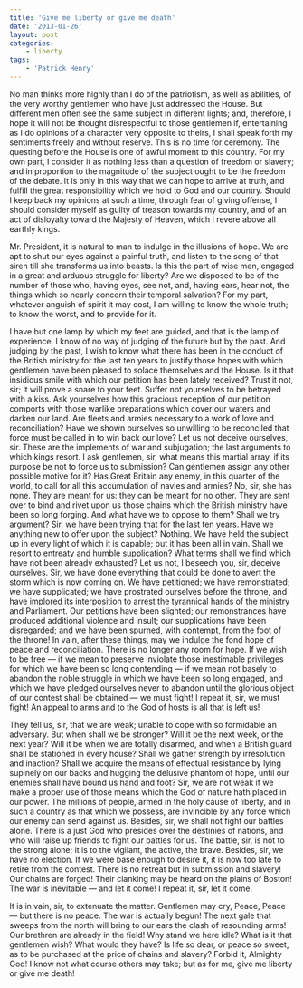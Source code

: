 ```yaml
---
title: 'Give me liberty or give me death'
date: '2013-01-26'
layout: post
categories:
    - liberty
tags:
    - 'Patrick Henry'
---
```


No man thinks more highly than I do of the patriotism, as well as abilities, of the very worthy gentlemen who have just addressed the House. But different men often see the same subject in different lights; and, therefore, I hope it will not be thought disrespectful to those gentlemen if, entertaining as I do opinions of a character very opposite to theirs, I shall speak forth my sentiments freely and without reserve. This is no time for ceremony. The questing before the House is one of awful moment to this country. For my own part, I consider it as nothing less than a question of freedom or slavery; and in proportion to the magnitude of the subject ought to be the freedom of the debate. It is only in this way that we can hope to arrive at truth, and fulfill the great responsibility which we hold to God and our country. Should I keep back my opinions at such a time, through fear of giving offense, I should consider myself as guilty of treason towards my country, and of an act of disloyalty toward the Majesty of Heaven, which I revere above all earthly kings.

Mr. President, it is natural to man to indulge in the illusions of hope. We are apt to shut our eyes against a painful truth, and listen to the song of that siren till she transforms us into beasts. Is this the part of wise men, engaged in a great and arduous struggle for liberty? Are we disposed to be of the number of those who, having eyes, see not, and, having ears, hear not, the things which so nearly concern their temporal salvation? For my part, whatever anguish of spirit it may cost, I am willing to know the whole truth; to know the worst, and to provide for it.

I have but one lamp by which my feet are guided, and that is the lamp of experience. I know of no way of judging of the future but by the past. And judging by the past, I wish to know what there has been in the conduct of the British ministry for the last ten years to justify those hopes with which gentlemen have been pleased to solace themselves and the House. Is it that insidious smile with which our petition has been lately received? Trust it not, sir; it will prove a snare to your feet. Suffer not yourselves to be betrayed with a kiss. Ask yourselves how this gracious reception of our petition comports with those warlike preparations which cover our waters and darken our land. Are fleets and armies necessary to a work of love and reconciliation? Have we shown ourselves so unwilling to be reconciled that force must be called in to win back our love? Let us not deceive ourselves, sir. These are the implements of war and subjugation; the last arguments to which kings resort. I ask gentlemen, sir, what means this martial array, if its purpose be not to force us to submission? Can gentlemen assign any other possible motive for it? Has Great Britain any enemy, in this quarter of the world, to call for all this accumulation of navies and armies? No, sir, she has none. They are meant for us: they can be meant for no other. They are sent over to bind and rivet upon us those chains which the British ministry have been so long forging. And what have we to oppose to them? Shall we try argument? Sir, we have been trying that for the last ten years. Have we anything new to offer upon the subject? Nothing. We have held the subject up in every light of which it is capable; but it has been all in vain. Shall we resort to entreaty and humble supplication? What terms shall we find which have not been already exhausted? Let us not, I beseech you, sir, deceive ourselves. Sir, we have done everything that could be done to avert the storm which is now coming on. We have petitioned; we have remonstrated; we have supplicated; we have prostrated ourselves before the throne, and have implored its interposition to arrest the tyrannical hands of the ministry and Parliament. Our petitions have been slighted; our remonstrances have produced additional violence and insult; our supplications have been disregarded; and we have been spurned, with contempt, from the foot of the throne! In vain, after these things, may we indulge the fond hope of peace and reconciliation. There is no longer any room for hope. If we wish to be free — if we mean to preserve inviolate those inestimable privileges for which we have been so long contending — if we mean not basely to abandon the noble struggle in which we have been so long engaged, and which we have pledged ourselves never to abandon until the glorious object of our contest shall be obtained — we must fight! I repeat it, sir, we must fight! An appeal to arms and to the God of hosts is all that is left us!

They tell us, sir, that we are weak; unable to cope with so formidable an adversary. But when shall we be stronger? Will it be the next week, or the next year? Will it be when we are totally disarmed, and when a British guard shall be stationed in every house? Shall we gather strength by irresolution and inaction? Shall we acquire the means of effectual resistance by lying supinely on our backs and hugging the delusive phantom of hope, until our enemies shall have bound us hand and foot? Sir, we are not weak if we make a proper use of those means which the God of nature hath placed in our power. The millions of people, armed in the holy cause of liberty, and in such a country as that which we possess, are invincible by any force which our enemy can send against us. Besides, sir, we shall not fight our battles alone. There is a just God who presides over the destinies of nations, and who will raise up friends to fight our battles for us. The battle, sir, is not to the strong alone; it is to the vigilant, the active, the brave. Besides, sir, we have no election. If we were base enough to desire it, it is now too late to retire from the contest. There is no retreat but in submission and slavery! Our chains are forged! Their clanking may be heard on the plains of Boston! The war is inevitable — and let it come! I repeat it, sir, let it come.

It is in vain, sir, to extenuate the matter. Gentlemen may cry, Peace, Peace — but there is no peace. The war is actually begun! The next gale that sweeps from the north will bring to our ears the clash of resounding arms! Our brethren are already in the field! Why stand we here idle? What is it that gentlemen wish? What would they have? Is life so dear, or peace so sweet, as to be purchased at the price of chains and slavery? Forbid it, Almighty God! I know not what course others may take; but as for me, give me liberty or give me death!